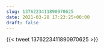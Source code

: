 ```yaml
---
slug: 1376223411890970625
date: 2021-03-28 17:23:25+00:00
draft: false
---
```


{{< tweet 1376223411890970625 >}}

